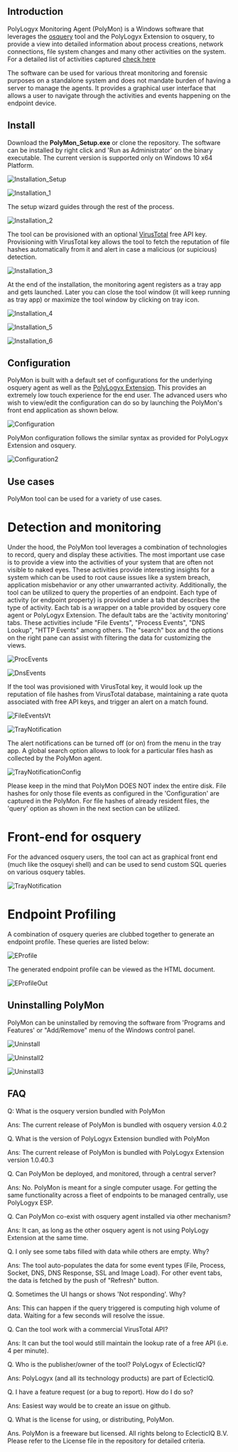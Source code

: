 ## Introduction 

PolyLogyx Monitoring Agent (PolyMon) is a Windows software that leverages the [osquery](https://osquery.io/) tool and the PolyLogyx Extension to osquery, to provide a view into detailed information about process creations, network connections, file system changes and many other activities on the system. For a detailed list of activities captured [check here](https://github.com/polylogyx/osq-ext-bin)

The software can be used for various threat monitoring and forensic purposes on a standalone system and does not mandate burden of having a server to manage the agents. It provides a graphical user interface that allows a user to navigate through the activities and events happening on the endpoint device.

## Install

Download the **PolyMon_Setup.exe** or clone the repository. The software can be installed by right click and 'Run as Administrator' on the binary executable. The current version is supported only on Windows 10 x64 Platform.

![Installation_Setup](Images/setup.png)
  
![Installation_1](Images/install-wel.png)

The setup wizard guides through the rest of the process.

![Installation_2](Images/install-wiz.png)

The tool can be provisioned with an optional [VirusTotal](https://www.virustotal.com/) free API key. Provisioning with VirusTotal key allows the tool to fetch the reputation of file hashes automatically from it and alert in case a malicious (or supicious) detection.

![Installation_3](Images/install-vt.png)

At the end of the installation, the monitoring agent registers as a tray app and gets launched. Later you can close the tool window (it will keep running as tray app) or maximize the tool window by clicking on tray icon.

![Installation_4](Images/install-complete.png)

![Installation_5](Images/tray-icon.png)

![Installation_6](Images/options_about.png)

## Configuration

PolyMon is built with a default set of configurations for the underlying osquery agent as well as the [PolyLogyx Extension](https://github.com/polylogyx/osq-ext-bin). This provides an extremely low touch experience for the end user. The advanced users who wish to view/edit the configuration can do so by launching the PolyMon's front end application as shown below.

![Configuration](Images/mon-config.png)

PolyMon configuration follows the similar syntax as provided for PolyLogyx Extension and osquery. 

![Configuration2](Images/mon-config2.png)

## Use cases 

PolyMon tool can be used for a variety of use cases.

# Detection and monitoring

Under the hood, the PolyMon tool leverages a combination of technologies to record, query and display these activities. The most important use case is to provide a view into the activities of your system that are often not visible to naked eyes. These activities provide interesting insights for a system which can be used to root cause issues like a system breach, application misbehavior or any other unwarranted activity. Additionally, the tool can be utilized to query the properties of an endpoint. Each type of activity (or endpoint property) is provided under a tab that describes the type of activity. Each tab is a wrapper on a table provided by osquery core agent or PolyLogyx Extension. The default tabs are the 'activity monitoring' tabs. These activities include "File Events", "Process Events", "DNS Lookup", "HTTP Events" among others. The "search" box and the options on the right pane can assist with filtering the data for customizing the views.

![ProcEvents](Images/proc-events.png)

![DnsEvents](Images/dns-events.png)

If the tool was provisioned with VirusTotal key, it would look up the reputation of file hashes from VirusTotal database, maintaining a rate quota associated with free API keys, and trigger an alert on a match found. 

![FileEventsVt](Images/mon-data-vt-red.png)

![TrayNotification](Images/tray-notif.png)

The alert notifications can be turned off (or on) from the menu in the tray app. A global search option allows to look for a particular files hash as collected by the PolyMon agent. 

![TrayNotificationConfig](Images/tray-notif-manage.png)

Please keep in the mind that PolyMon DOES NOT index the entire disk. File hashes for only those file events as configured in the 'Configuration' are captured in the PolyMon. For file hashes of already resident files, the 'query' option as shown in the next section can be utilized. 

# Front-end for osquery 

For the advanced osquery users, the tool can act as graphical front end (much like the osqueyi shell) and can be used to send custom SQL queries on various osquery tables. 

![TrayNotification](Images/mon-osquery2.png)

# Endpoint Profiling 

A combination of osquery queries are clubbed together to generate an endpoint profile. These queries are listed below: 

![EProfile](Images/mon-profile1.png)

The generated endpoint profile can be viewed as the HTML document.

![EProfileOut](Images/mon-profile-htm.png)

## Uninstalling PolyMon

PolyMon can be uninstalled by removing the software from 'Programs and Features' or "Add/Remove" menu of the Windows control panel. 

![Uninstall](Images/unistnall-1.png)

![Uninstall2](Images/unistnall-2.png)

![Uninstall3](Images/uninstall-3.png)

## FAQ 

Q: What is the osquery version bundled with PolyMon 

Ans: The current release of PolyMon is bundled with osquery version 4.0.2 

Q. What is the version of PolyLogyx Extension bundled with PolyMon 

Ans: The current release of PolyMon is bundled with PolyLogyx Extension version 1.0.40.3 

Q. Can PolyMon be deployed, and monitored, through a central server? 

Ans: No. PolyMon is meant for a single computer usage. For getting the same functionality across a fleet of endpoints to be managed centrally, use PolyLogyx ESP. 

Q. Can PolyMon co-exist with osquery agent installed via other mechanism? 

Ans: It can, as long as the other osquery agent is not using PolyLogy Extension at the same time. 

Q. I only see some tabs filled with data while others are empty. Why?

Ans: The tool auto-populates the data for some event types (File, Process, Socket, DNS, DNS Response, SSL and Image Load). For other event tabs, the data is fetched by the push of "Refresh" button.

Q. Sometimes the UI hangs or shows 'Not responding'. Why?

Ans: This can happen if the query triggered is computing high volume of data. Waiting for a few seconds will resolve the issue.

Q. Can the tool work with a commercial VirusTotal API?

Ans: It can but the tool would still maintain the lookup rate of a free API (i.e. 4 per minute).

Q. Who is the publisher/owner of the tool? PolyLogyx of EclecticIQ?

Ans: PolyLogyx (and all its technology products) are part of EclecticIQ. 

Q. I have a feature request (or a bug to report). How do I do so?

Ans: Easiest way would be to create an issue on github.

Q. What is the license for using, or distributing, PolyMon. 

Ans. PolyMon is a freeware but licensed. All rights belong to EclecticIQ B.V. Please refer to the License file in the repository for detailed criteria. 
